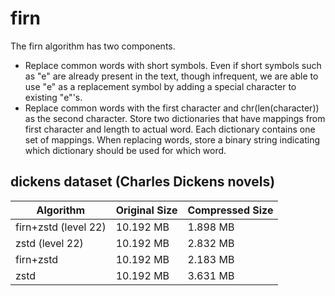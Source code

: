 # firn
The firn algorithm has two components.
-  Replace common words with short symbols. Even if short symbols such as "e" are already present in the text, though infrequent, we are able to use "e" as a replacement symbol by adding a special character to existing "e"'s.
-  Replace common words with the first character and chr(len(character)) as the second character. Store two dictionaries that have mappings from first character and length to actual word. Each dictionary contains one set of mappings. When replacing words, store a binary string indicating which dictionary should be used for which word.

## dickens dataset (Charles Dickens novels)
| Algorithm | Original Size | Compressed Size |
|----------------------|---------------|-----------------|
| firn+zstd (level 22) | 10.192 MB     | 1.898 MB        |
| zstd (level 22)      | 10.192 MB     | 2.832 MB        |
| firn+zstd            | 10.192 MB     | 2.183 MB        |
| zstd                 | 10.192 MB     | 3.631 MB        |


